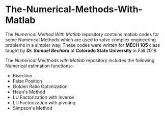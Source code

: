 # The-Numerical-Methods-With-Matlab
The _Numerical Method With Matlab_ repository contains matlab codes for some Numerical Methods which are used to solve complex engineering problems in a simpler way. These codes were written for **MECH 105** class taught by _**Dr. Samuel Bechara**_ at **Colorado State University** in Fall 2018.

The _Numerical Mecthods with Matlab_ repository includes the following Numerical estimation functions:-
* Bisection
* False Position
* Golden Ratio Optimization
* Heun's Method
* LU Factorization with inverse
* LU Factorization with pivoting
* Simpson's Method
